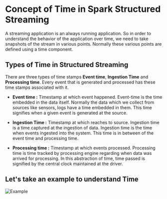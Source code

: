 
# Concept of Time in Spark Structured Streaming

A streaming application is an always running application. So in order to understand the behavior of the application over time, we need to take snapshots of the stream in various points. Normally these various points are defined using a time component.

## Types of Time in Structured Streaming
There are three types of time stamps **Event time**, **Ingestion Time** and **Processing time**. Every event that is generated and processed has these time stamps associated with it.

 - **Event time :**  Timestamp at which event happened. Event-time is the time embedded in the data itself. Normally the data which we collect from sources like sensors, logs have a time embedded in them. This time signifies when a given event is generated at the source.
   
 - **Ingestion Time :** Timestamp at which reaches to source. Ingestion time is a time captured at the ingestion of data. Ingestion time is the time when events ingested into the system. This time is in between of the event time and processing time.
 - **Processing time :** Timestamp at which events processed. Processing time is time tracked by processing engine regarding when data was arrived for processing. In this abstraction of time, time passed is signified by the central clock maintained at the driver.

## Let's take an example to understand Time
![Example](https://github.com/gurditsingh/blog/blob/gh-pages/_screenshots/SStime.jpg?raw=true)


<!--stackedit_data:
eyJoaXN0b3J5IjpbLTIwOTA5OTQzNzUsLTE5NjQyNTc1MTksLT
E3MjAzMzQ5NTksLTEwNTY2NzIxOTIsMTQyMDc5ODU2MSw4NTcz
NDUzNDIsMzk5Mzg0MzYsMTk2NjQwMjc3NiwxODYzODg4OTk3LD
c1MjIxMDM3NSwtMjk5NjYxMjY5LC0xNTIyMzQxMjg3LC00NzQ0
NjcxMjEsODU4NjIwNDY0LDc4NzEyNzI1MSwtMTg0NzY5NjM3Ny
wtMTY5MzEzODM1MSwxNjU2MTMyNjI4LDI0MTczODQ3Nyw2ODQy
MDUzNzBdfQ==
-->